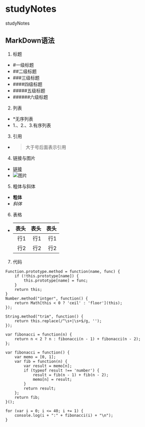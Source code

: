 # studyNotes
studyNotes
## MarkDown语法
1. 标题
* #一级标题
* ##二级标题
* ###三级标题
* ####四级标题
* #####五级标题
* ######六级标题
2. 列表
* *无序列表
* 1.、2.、3.有序列表
3. 引用
* >大于号后面表示引用
4. 链接与图片
* [链接](http://exp.com) 
* ![图片](http:pic.png)
5. 粗体与斜体
* **粗体**
* *斜体*
6. 表格
* |表头|表头|表头|
  |---:|---:|---:|
  | 行1| 行1| 行1|
  | 行2| 行2| 行2|
7. 代码
```
Function.prototype.method = function(name, func) {
    if (!this.prototype[name]) {
        this.prototype[name] = func;
    }
    return this;
}
Number.method("intger", function() {
    return Math[this < 0 ? 'ceil' : 'floor'](this);
});

String.method("trim", function() {
    return this.replace(/^\s+|\s+$/g, '');
});

var fibonacci = function(n) {
    return n < 2 ? n : fibonacci(n - 1) + fibonacci(n - 2);
};

var fibonacci = function() {
    var memo = [0, 1];
    var fib = function(n) {
        var result = memo[n];
        if (typeof result !== 'number') {
            result = fib(n - 1) + fib(n - 2);
            memo[n] = result;
        }
        return result;
    };
    return fib;
}();

for (var i = 0; i <= 40; i += 1) {
    console.log(i + ":" + fibonacci(i) + "\n");
}